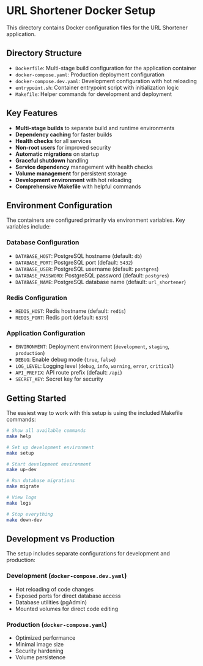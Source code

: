 # URL Shortener Docker Setup

This directory contains Docker configuration files for the URL Shortener application.

## Directory Structure

- `Dockerfile`: Multi-stage build configuration for the application container
- `docker-compose.yaml`: Production deployment configuration
- `docker-compose.dev.yaml`: Development configuration with hot reloading
- `entrypoint.sh`: Container entrypoint script with initialization logic
- `Makefile`: Helper commands for development and deployment

## Key Features

- **Multi-stage builds** to separate build and runtime environments
- **Dependency caching** for faster builds
- **Health checks** for all services
- **Non-root users** for improved security
- **Automatic migrations** on startup
- **Graceful shutdown** handling
- **Service dependency** management with health checks
- **Volume management** for persistent storage
- **Development environment** with hot reloading
- **Comprehensive Makefile** with helpful commands

## Environment Configuration

The containers are configured primarily via environment variables. Key variables include:

### Database Configuration
- `DATABASE_HOST`: PostgreSQL hostname (default: `db`)
- `DATABASE_PORT`: PostgreSQL port (default: `5432`) 
- `DATABASE_USER`: PostgreSQL username (default: `postgres`)
- `DATABASE_PASSWORD`: PostgreSQL password (default: `postgres`)
- `DATABASE_NAME`: PostgreSQL database name (default: `url_shortener`)

### Redis Configuration
- `REDIS_HOST`: Redis hostname (default: `redis`)
- `REDIS_PORT`: Redis port (default: `6379`)

### Application Configuration
- `ENVIRONMENT`: Deployment environment (`development`, `staging`, `production`)
- `DEBUG`: Enable debug mode (`true`, `false`)
- `LOG_LEVEL`: Logging level (`debug`, `info`, `warning`, `error`, `critical`)
- `API_PREFIX`: API route prefix (default: `/api`)
- `SECRET_KEY`: Secret key for security

## Getting Started

The easiest way to work with this setup is using the included Makefile commands:

```bash
# Show all available commands
make help

# Set up development environment
make setup

# Start development environment
make up-dev

# Run database migrations
make migrate

# View logs
make logs

# Stop everything
make down-dev
```

## Development vs Production

The setup includes separate configurations for development and production:

### Development (`docker-compose.dev.yaml`)
- Hot reloading of code changes
- Exposed ports for direct database access
- Database utilities (pgAdmin)
- Mounted volumes for direct code editing

### Production (`docker-compose.yaml`)
- Optimized performance
- Minimal image size
- Security hardening
- Volume persistence 